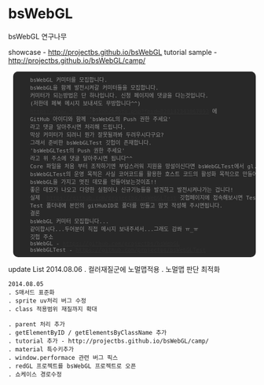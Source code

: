 bsWebGL
=======

bsWebGL 연구나무 

showcase - http://projectbs.github.io/bsWebGL
tutorial sample - http://projectbs.github.io/bsWebGL/camp/

<pre style="clear:both; background:#111;color:#888;margin-top:10px;padding:8px; margin-left:10px;opacity:0.9;font-size:11px;border-radius:10px;box-shadow:inset 0 1px 0 #333">
    bsWebGL 커미터를 모집합니다.
    bsWebGL을 함께 발전시켜갈 커미터들을 모집합니다.
    커미터가 되는방법은 단 하나입니다. 신청 페이지에 댓글을 다는것입니다.
    (저한데 페북 메시지 보내셔도 무방합니다^^)
    <a href="https://www.facebook.com/photo.php?fbid=828142343867893" target="_blank">https://www.facebook.com/photo.php?fbid=828142343867893</a> 에
    GitHub 아이디와 함께 'bsWebGL의 Push 권한 주세요'
    라고 댓글 달아주시면 처리해 드립니다.
    막상 커미터가 되려니 뭔가 잘못될까봐 두려우시다구요?
    그래서 준비한 bsWebGLTest 깃헙이 존재합니다.
    'bsWebGLTest의 Push 권한 주세요'
    라고 위 주소에 댓글 달아주시면 됩니다^^
    Core 파일을 처음 부터 조작하기엔 부담스러워 지원을 망설이신다면 bsWebGLTest에서 gl.js를 복사해놓고 충분히 익숙해 지신이후 Core참여 해주시면 되겠습니다.
    bsWebGLTest의 운영 목적은 사실 코어코드를 활용한 호스트 코드의 활성화 목적으로 만들어진 깃헙입니다.
    bsWebGL을 가지고 멋진 데모를 만들어보는것이죠!!
    좋은 데모가 나오고 다양한 실험이나 신규기능들을 발견하고 발전시켜나가는 겁니다!
    실제  <a href="https://github.com/projectbs/bsWebGLTest" target="_blank">https://github.com/projectbs/bsWebGLTest</a> 깃헙페이지에 접속해보시면 Test라는 폴더가 있습니다.
    Test 폴더내에 본인의 gitHubID로 폴더를 만들고 맘껏 작성해 주시면됩니다.
    결론
    bsWebGL 커미터 모집합니다...
    같이합시다...두어분이 직접 메시지 보내주셔서...그래도 감쏴 ㅠ_ㅠ
    깃헙 주소
    bsWebGL - <a href="https://github.com/projectbs/bsWebGL" target="_blank">https://github.com/projectbs/bsWebGL</a>
    bsWebGLTest - <a href="https://github.com/projectbs/bsWebGLTest" target="_blank">https://github.com/projectbs/bsWebGLTest</a>
</pre>

update List
    2014.08.06
    . 컬러재질군에 노멀맵적용
    . 노멀맵 판단 최적화

    2014.08.05
    . S매서드 표준화
    . sprite uv처리 버그 수정
    . class 적용범위 재질까지 확대

    . parent 처리 추가
    . getElementByID / getElementsByClassName 추가
    . tutorial 추가 - http://projectbs.github.io/bsWebGL/camp/
    . material 특수키추가
    . window.performace 관련 버그 픽스
	. redGL 프로젝트를 bsWebGL 프로젝트로 오픈
	. 쇼케이스 경로수정
